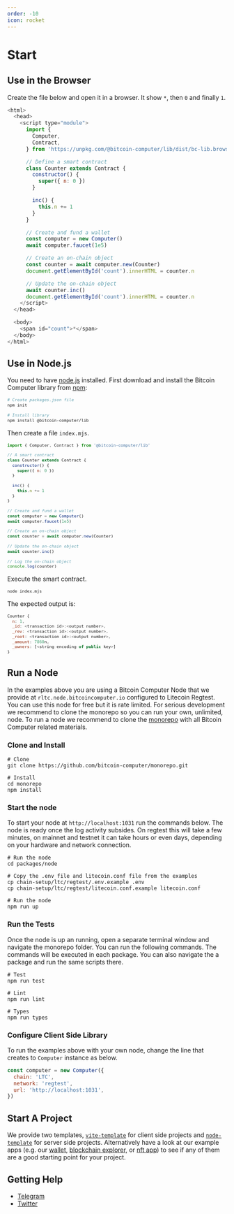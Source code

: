 ```yaml
---
order: -10
icon: rocket
---
```


# Start

## Use in the Browser

Create the file below and open it in a browser. It show `*`, then `0` and finally `1`.

```js index.html
<html>
  <head>
    <script type="module">
      import {
        Computer,
        Contract,
      } from 'https://unpkg.com/@bitcoin-computer/lib/dist/bc-lib.browser.min.mjs'

      // Define a smart contract
      class Counter extends Contract {
        constructor() {
          super({ n: 0 })
        }

        inc() {
          this.n += 1
        }
      }

      // Create and fund a wallet
      const computer = new Computer()
      await computer.faucet(1e5)

      // Create an on-chain object
      const counter = await computer.new(Counter)
      document.getElementById('count').innerHTML = counter.n

      // Update the on-chain object
      await counter.inc()
      document.getElementById('count').innerHTML = counter.n
    </script>
  </head>

  <body>
    <span id="count">*</span>
  </body>
</html>
```

## Use in Node.js

You need to have [node.js](https://nodejs.org/en/) installed. First download and install the Bitcoin Computer library from [npm](https://docs.npmjs.com/downloading-and-installing-node-js-and-npm):

<font size=1>

```bash Terminal
# Create packages.json file
npm init

# Install library
npm install @bitcoin-computer/lib
```

</font>

Then create a file `index.mjs`.

<font size=1>

```js index.mjs
import { Computer, Contract } from '@bitcoin-computer/lib'

// A smart contract
class Counter extends Contract {
  constructor() {
    super({ n: 0 })
  }

  inc() {
    this.n += 1
  }
}

// Create and fund a wallet
const computer = new Computer()
await computer.faucet(1e5)

// Create an on-chain object
const counter = await computer.new(Counter)

// Update the on-chain object
await counter.inc()

// Log the on-chain object
console.log(counter)
```

</font>

Execute the smart contract.

<font size=1>

```bash Terminal
node index.mjs
```

</font>

The expected output is:

<font size=1>

```js Terminal
Counter {
  n: 1,
  _id: <transaction id>:<output number>,
  _rev: <transaction id>:<output number>,
  _root: <transaction id>:<output number>,
  _amount: 7860n,
  _owners: [<string encoding of public key>]
}
```

</font>

## Run a Node

In the examples above you are using a Bitcoin Computer Node that we provide at `rltc.node.bitcoincomputer.io` configured to Litecoin Regtest. You can use this node for free but it is rate limited. For serious development we recommend to clone the monorepo so you can run your own, unlimited, node. To run a node we recommend to clone the [monorepo](https://github.com/bitcoin-computer/monorepo#readme) with all Bitcoin Computer related materials.

### Clone and Install

```shell
# Clone
git clone https://github.com/bitcoin-computer/monorepo.git

# Install
cd monorepo
npm install
```

### Start the node

To start your node at `http://localhost:1031` run the commands below. The node is ready once the log activity subsides. On regtest this will take a few minutes, on mainnet and testnet it can take hours or even days, depending on your hardware and network connection.

```shell
# Run the node
cd packages/node

# Copy the .env file and litecoin.conf file from the examples
cp chain-setup/ltc/regtest/.env.example .env
cp chain-setup/ltc/regtest/litecoin.conf.example litecoin.conf

# Run the node
npm run up
```

### Run the Tests

Once the node is up an running, open a separate terminal window and navigate the monorepo folder. You can run the following commands. The commands will be executed in each package. You can also navigate the a package and run the same scripts there.

```shell
# Test
npm run test

# Lint
npm run lint

# Types
npm run types
```

### Configure Client Side Library

To run the examples above with your own node, change the line that creates to `Computer` instance as below.

```js
const computer = new Computer({
  chain: 'LTC',
  network: 'regtest',
  url: 'http://localhost:1031',
})
```

## Start A Project

We provide two templates, [`vite-template`](https://github.com/bitcoin-computer/monorepo/tree/main/packages/vite-template) for client side projects and [`node-template`](https://github.com/bitcoin-computer/monorepo/tree/main/packages/nodejs-template) for server side projects. Alternatively have a look at our example apps (e.g. our [wallet](https://wallet.bitcoincomputer.io/), [blockchain explorer](https://explorer.bitcoincomputer.io/), or [nft app](https://nft.bitcoincomputer.io/)) to see if any of them are a good starting point for your project.

## Getting Help

- [Telegram](https://t.me/thebitcoincomputer)
- [Twitter](https://twitter.com/TheBitcoinToken)

